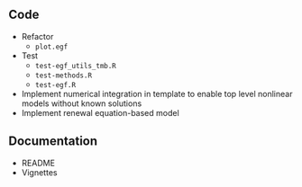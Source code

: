 ## Code
* Refactor
  - `plot.egf`
* Test
  - `test-egf_utils_tmb.R`
  - `test-methods.R`
  - `test-egf.R`
* Implement numerical integration in template to enable 
  top level nonlinear models without known solutions
* Implement renewal equation-based model

## Documentation
* README
* Vignettes
